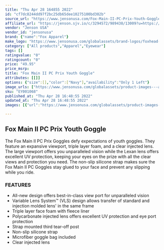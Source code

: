 ```yaml
---
title: "Thu Apr 28 164855 2022"
id: "cf7dc8244dd97f2bc25db65dee10275100bd302b"
source_url: "https://www.jensonusa.com/Fox-Main-II-PC-Prix-Youth-Goggle"
affiliate_url: "https://jenson.sjv.io/c/3294572/989438/13009?u=https://www.jensonusa.com/Fox-Main-II-PC-Prix-Youth-Goggle"
vendor: "Jenson USA"
vendor_id: "jensonusa"
brand: {"name":"Fox Apparel"}
make_logo: "https://www.jensonusa.com/globalassets/brand-logos/foxhead-1.png"
category: ["All products","Apparel","Eyewear"]
tags: []
ratingvalue: "0"
ratingcount: "0"
price: "49.95"
price_msrp: 
title: "Fox Main II PC Prix Youth Goggle"
attributes: [[]]
options: {"size":[],"color":["Navy"],"availability":"Only 1 Left"}
image_urls: ["https://www.jensonusa.com/globalassets/product-images---all-assets/fox-apparel/ey001068-navy.jpg","https://www.jensonusa.com/globalassets/product-images---all-assets/fox-apparel/ey001068_1-navy.jpg"]
sku: "EY001068"
published_at: "Thu Apr 28 16:48:55 2022"
updated_at: "Thu Apr 28 16:48:55 2022"
images: [{"url":"https://www.jensonusa.com/globalassets/product-images---all-assets/fox-apparel/ey001068-navy.jpg","path":"full/4c9563fd290fe3c4490df32856ac9f892b45dc7a.jpg","checksum":"e9b43b3dd4df2cdbee87de7ee794e71a","status":"downloaded"},{"url":"https://www.jensonusa.com/globalassets/product-images---all-assets/fox-apparel/ey001068_1-navy.jpg","path":"full/4b44ead355856eca5cd66fdf25398173d8e99abd.jpg","checksum":"b2697fdf69cd3a7c8189cbc5994330b6","status":"downloaded"}]

---
```

## Fox Main II PC Prix Youth Goggle

The Fox Main II PC Prix Goggles defy expectations of youth goggles. They
feature an expansive viewport, triple layer foam, and a clear injected lens.
The large viewport offers you unparalleled vision while the Lexan lens offers
excellent UV protection, keeping your eyes on the prize with all the clear
views and protection you need. The non-slip silicone strap makes sure the Fox
Main II PC Goggles stay glued to your face and prevent any slipping while you
ride.

### FEATURES

  * All-new design offers best-in-class view port for unparalleled vision 
  * Variable Lens System™ (VLS) design allows transfer of standard and injection molded lens' in the same frame 
  * Triple layer face foam with fleece liner 
  * Polycarbonate injected lens offers excellent UV protection and eye port protection 
  * Strap mounted third tear-off post 
  * Non-slip silicone strap 
  * Microfiber goggle bag included 
  * Clear injected lens

